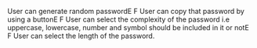 User can generate random passwordE
F User can copy that password by using a buttonE
F User can select the complexity of the password i.e uppercase, lowercase, number and symbol should be
included in it or notE
F User can select the length of the password.
